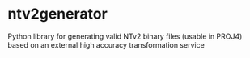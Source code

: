 ntv2generator
=============

Python library for generating valid NTv2 binary files (usable in PROJ4) based on an external high accuracy transformation service
